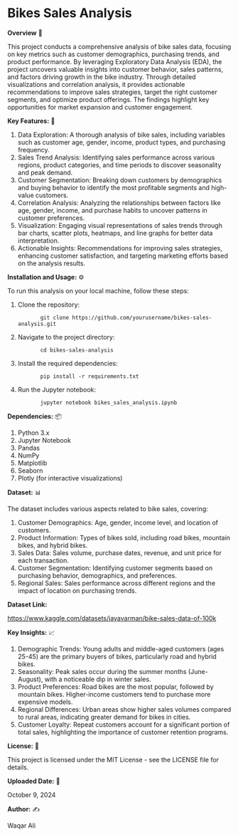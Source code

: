 # Bikes Sales Analysis


**Overview** 🌟

This project conducts a comprehensive analysis of bike sales data, focusing on key metrics such as customer demographics, purchasing trends, and product performance. By leveraging Exploratory Data Analysis (EDA), the project uncovers valuable insights into customer behavior, sales patterns, and factors driving growth in the bike industry. Through detailed visualizations and correlation analysis, it provides actionable recommendations to improve sales strategies, target the right customer segments, and optimize product offerings. The findings highlight key opportunities for market expansion and customer engagement.


**Key Features:** 🔑

1. Data Exploration: A thorough analysis of bike sales, including variables such as customer age, gender, income, product types, and purchasing frequency.
2. Sales Trend Analysis: Identifying sales performance across various regions, product categories, and time periods to discover seasonality and peak demand.
3. Customer Segmentation: Breaking down customers by demographics and buying behavior to identify the most profitable segments and high-value customers.
4. Correlation Analysis: Analyzing the relationships between factors like age, gender, income, and purchase habits to uncover patterns in customer preferences.
5. Visualization: Engaging visual representations of sales trends through bar charts, scatter plots, heatmaps, and line graphs for better data interpretation.
6. Actionable Insights: Recommendations for improving sales strategies, enhancing customer satisfaction, and targeting marketing efforts based on the analysis results.


**Installation and Usage:** ⚙️

To run this analysis on your local machine, follow these steps:

1. Clone the repository:


              git clone https://github.com/yourusername/bikes-sales-analysis.git


2. Navigate to the project directory:


              cd bikes-sales-analysis


3. Install the required dependencies:


              pip install -r requirements.txt


4. Run the Jupyter notebook:


              jupyter notebook bikes_sales_analysis.ipynb



**Dependencies:** 📦

1. Python 3.x
2. Jupyter Notebook
3. Pandas
4. NumPy
5. Matplotlib
6. Seaborn
7. Plotly (for interactive visualizations)


**Dataset:** 📊

The dataset includes various aspects related to bike sales, covering:

1. Customer Demographics: Age, gender, income level, and location of customers.
2. Product Information: Types of bikes sold, including road bikes, mountain bikes, and hybrid bikes.
3. Sales Data: Sales volume, purchase dates, revenue, and unit price for each transaction.
4. Customer Segmentation: Identifying customer segments based on purchasing behavior, demographics, and preferences.
5. Regional Sales: Sales performance across different regions and the impact of location on purchasing trends.


**Dataset Link:**

https://www.kaggle.com/datasets/jayavarman/bike-sales-data-of-100k


**Key Insights:** 📈

1. Demographic Trends: Young adults and middle-aged customers (ages 25-45) are the primary buyers of bikes, particularly road and hybrid bikes.
2. Seasonality: Peak sales occur during the summer months (June-August), with a noticeable dip in winter sales.
3. Product Preferences: Road bikes are the most popular, followed by mountain bikes. Higher-income customers tend to purchase more expensive models.
4. Regional Differences: Urban areas show higher sales volumes compared to rural areas, indicating greater demand for bikes in cities.
5. Customer Loyalty: Repeat customers account for a significant portion of total sales, highlighting the importance of customer retention programs.


**License:** 📜

This project is licensed under the MIT License - see the LICENSE file for details.


**Uploaded Date:** 📅

October 9, 2024


**Author:** ✍️

Waqar Ali

